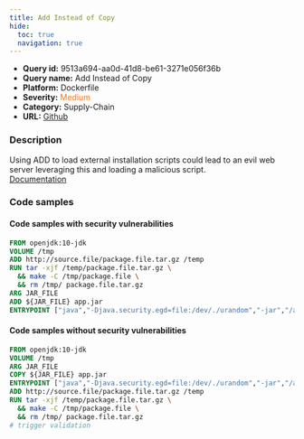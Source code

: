 ```yaml
---
title: Add Instead of Copy
hide:
  toc: true
  navigation: true
---
```


<style>
  .highlight .hll {
    background-color: #ff171742;
  }
  .md-content {
    max-width: 1100px;
    margin: 0 auto;
  }
</style>

-   **Query id:** 9513a694-aa0d-41d8-be61-3271e056f36b
-   **Query name:** Add Instead of Copy
-   **Platform:** Dockerfile
-   **Severity:** <span style="color:#ff7213">Medium</span>
-   **Category:** Supply-Chain
-   **URL:** [Github](https://github.com/Checkmarx/kics/tree/master/assets/queries/dockerfile/add_instead_of_copy)

### Description
Using ADD to load external installation scripts could lead to an evil web server leveraging this and loading a malicious script.<br>
[Documentation](https://docs.docker.com/engine/reference/builder/#add)

### Code samples
#### Code samples with security vulnerabilities
```dockerfile title="Positive test num. 1 - dockerfile file" hl_lines="8"
FROM openjdk:10-jdk
VOLUME /tmp
ADD http://source.file/package.file.tar.gz /temp
RUN tar -xjf /temp/package.file.tar.gz \
  && make -C /tmp/package.file \
  && rm /tmp/ package.file.tar.gz
ARG JAR_FILE
ADD ${JAR_FILE} app.jar
ENTRYPOINT ["java","-Djava.security.egd=file:/dev/./urandom","-jar","/app.jar"]

```


#### Code samples without security vulnerabilities
```dockerfile title="Negative test num. 1 - dockerfile file"
FROM openjdk:10-jdk
VOLUME /tmp
ARG JAR_FILE
COPY ${JAR_FILE} app.jar
ENTRYPOINT ["java","-Djava.security.egd=file:/dev/./urandom","-jar","/app.jar"]
ADD http://source.file/package.file.tar.gz /temp
RUN tar -xjf /temp/package.file.tar.gz \
  && make -C /tmp/package.file \
  && rm /tmp/ package.file.tar.gz
# trigger validation

```
